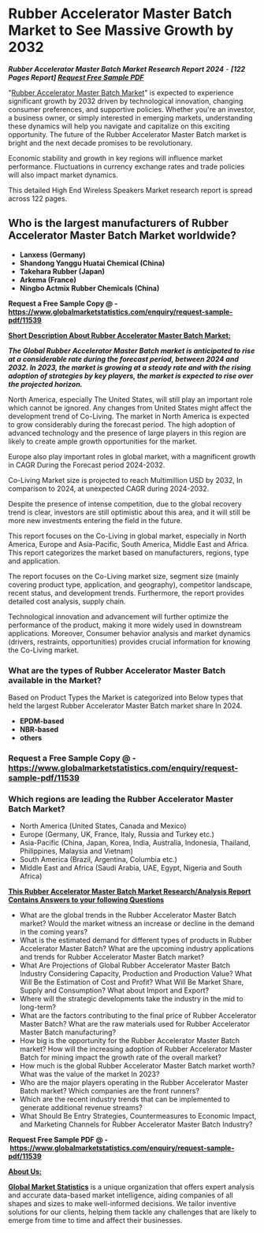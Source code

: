 <h1>Rubber Accelerator Master Batch Market to See Massive Growth by 2032</h1>
<p><em><strong>Rubber Accelerator Master Batch Market Research Report 2024</strong></em>&nbsp;-&nbsp;<em><strong>[122 Pages Report] </strong></em><em><strong><a href="https://www.globalmarketstatistics.com/enquiry/request-sample-pdf/11539">Request Free Sample PDF</a></strong></em></p>
<p>"<a href="https://www.globalmarketstatistics.com/market-reports/rubber-accelerator-master-batch-market-11539">Rubber Accelerator Master Batch Market</a>" is expected to experience significant growth by 2032 driven by technological innovation, changing consumer preferences, and supportive policies. Whether you're an investor, a business owner, or simply interested in emerging markets, understanding these dynamics will help you navigate and capitalize on this exciting opportunity. The future of the&nbsp;Rubber Accelerator Master Batch market is bright and the next decade promises to be revolutionary.</p>
<p>Economic stability and growth in key regions will influence market performance. Fluctuations in currency exchange rates and trade policies will also impact market dynamics.</p>
<p>This detailed&nbsp;High End Wireless Speakers Market research report is spread across 122 pages.</p>
<h2><strong>Who is the largest manufacturers of Rubber Accelerator Master Batch Market worldwide?</strong></h2>
<ul>
<li><strong>Lanxess (Germany)</strong></li>
<li><strong>Shandong Yanggu Huatai Chemical (China)</strong></li>
<li><strong>Takehara Rubber (Japan)</strong></li>
<li><strong>Arkema (France)</strong></li>
<li><strong>Ningbo Actmix Rubber Chemicals (China)</strong></li>
</ul>
<p><strong>Request a Free Sample Copy @ - <a href="https://www.globalmarketstatistics.com/enquiry/request-sample-pdf/11539">https://www.globalmarketstatistics.com/enquiry/request-sample-pdf/11539</a></strong></p>
<p><strong><u>Short Description About Rubber Accelerator Master Batch Market:</u></strong></p>
<p><strong><em>The Global Rubber Accelerator Master Batch market is anticipated to rise at a considerable rate during the forecast period, between 2024 and 2032. In 2023, the market is growing at a steady rate and with the rising adoption of strategies by key players, the market is expected to rise over the projected horizon.</em></strong></p>
<p>North America, especially The United States, will still play an important role which cannot be ignored. Any changes from United States might affect the development trend of Co-Living. The market in North America is expected to grow considerably during the forecast period. The high adoption of advanced technology and the presence of large players in this region are likely to create ample growth opportunities for the market.</p>
<p>Europe also play important roles in global market, with a magnificent growth in CAGR During the Forecast period 2024-2032.</p>
<p>Co-Living Market size is projected to reach Multimillion USD by 2032, In comparison to 2024, at unexpected CAGR during 2024-2032.</p>
<p>Despite the presence of intense competition, due to the global recovery trend is clear, investors are still optimistic about this area, and it will still be more new investments entering the field in the future.</p>
<p>This report focuses on the Co-Living in global market, especially in North America, Europe and Asia-Pacific, South America, Middle East and Africa. This report categorizes the market based on manufacturers, regions, type and application.</p>
<p>The report focuses on the Co-Living market size, segment size (mainly covering product type, application, and geography), competitor landscape, recent status, and development trends. Furthermore, the report provides detailed cost analysis, supply chain.</p>
<p>Technological innovation and advancement will further optimize the performance of the product, making it more widely used in downstream applications. Moreover, Consumer behavior analysis and market dynamics (drivers, restraints, opportunities) provides crucial information for knowing the Co-Living market.</p>
<h3>What are the types of Rubber Accelerator Master Batch available in the Market?</h3>
<p>Based on Product Types the Market is categorized into Below types that held the largest Rubber Accelerator Master Batch market share In 2024.</p>
<ul>
<li><strong>EPDM-based</strong></li>
<li><strong>NBR-based</strong></li>
<li><strong>others</strong></li>
</ul>
<h3>Request a Free Sample Copy @ - <a href="https://www.globalmarketstatistics.com/enquiry/request-sample-pdf/11539">https://www.globalmarketstatistics.com/enquiry/request-sample-pdf/11539</a></h3>
<h3>Which regions are leading the Rubber Accelerator Master Batch Market?</h3>
<ul>
<li>North America (United States, Canada and Mexico)</li>
<li>Europe (Germany, UK, France, Italy, Russia and Turkey etc.)</li>
<li>Asia-Pacific (China, Japan, Korea, India, Australia, Indonesia, Thailand, Philippines, Malaysia and Vietnam)</li>
<li>South America (Brazil, Argentina, Columbia etc.)</li>
<li>Middle East and Africa (Saudi Arabia, UAE, Egypt, Nigeria and South Africa)</li>
</ul>
<p><strong><u>This Rubber Accelerator Master Batch Market Research/Analysis Report Contains Answers to your following Questions</u></strong></p>
<ul>
<li>What are the global trends in the Rubber Accelerator Master Batch market? Would the market witness an increase or decline in the demand in the coming years?</li>
<li>What is the estimated demand for different types of products in Rubber Accelerator Master Batch? What are the upcoming industry applications and trends for Rubber Accelerator Master Batch market?</li>
<li>What Are Projections of Global Rubber Accelerator Master Batch Industry Considering Capacity, Production and Production Value? What Will Be the Estimation of Cost and Profit? What Will Be Market Share, Supply and Consumption? What about Import and Export?</li>
<li>Where will the strategic developments take the industry in the mid to long-term?</li>
<li>What are the factors contributing to the final price of Rubber Accelerator Master Batch? What are the raw materials used for Rubber Accelerator Master Batch manufacturing?</li>
<li>How big is the opportunity for the Rubber Accelerator Master Batch market? How will the increasing adoption of Rubber Accelerator Master Batch for mining impact the growth rate of the overall market?</li>
<li>How much is the global Rubber Accelerator Master Batch market worth? What was the value of the market In 2023?</li>
<li>Who are the major players operating in the Rubber Accelerator Master Batch market? Which companies are the front runners?</li>
<li>Which are the recent industry trends that can be implemented to generate additional revenue streams?</li>
<li>What Should Be Entry Strategies, Countermeasures to Economic Impact, and Marketing Channels for Rubber Accelerator Master Batch Industry?</li>
</ul>
<p><strong>Request Free Sample PDF @ -&nbsp;<a href="https://www.globalmarketstatistics.com/enquiry/request-sample-pdf/11539">https://www.globalmarketstatistics.com/enquiry/request-sample-pdf/11539</a></strong></p>
<p><strong><u>About Us:</u></strong></p>
<p><strong><a href="https://www.globalmarketstatistics.com/">Global Market Statistics</a></strong> is a unique organization that offers expert analysis and accurate data-based market intelligence, aiding companies of all shapes and sizes to make well-informed decisions. We tailor inventive solutions for our clients, helping them tackle any challenges that are likely to emerge from time to time and affect their businesses.</p>
